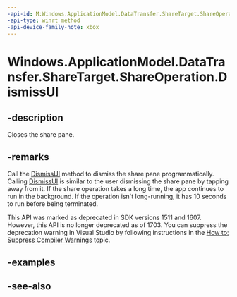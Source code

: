 ```yaml
---
-api-id: M:Windows.ApplicationModel.DataTransfer.ShareTarget.ShareOperation.DismissUI
-api-type: winrt method
-api-device-family-note: xbox
---
```


<!-- Method syntax
public void DismissUI()
-->

# Windows.ApplicationModel.DataTransfer.ShareTarget.ShareOperation.DismissUI

## -description
Closes the share pane.

## -remarks
Call the [DismissUI](shareoperation_dismissui.md) method to dismiss the share pane programmatically. Calling [DismissUI](shareoperation_dismissui.md) is similar to the user dismissing the share pane by tapping away from it. If the share operation takes a long time, the app continues to run in the background. If the operation isn't long-running, it has 10 seconds to run before being terminated.

This API was marked as deprecated in SDK versions 1511 and 1607. However, this API is no longer deprecated as of 1703. You can suppress the deprecation warning in Visual Studio by following instructions in the [How to: Suppress Compiler Warnings](https://docs.microsoft.com/en-us/visualstudio/ide/how-to-suppress-compiler-warnings) topic.
## -examples

## -see-also
